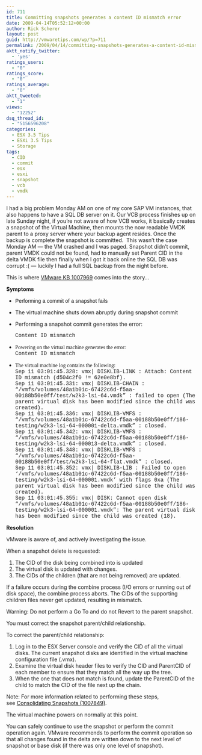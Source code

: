 ```yaml
---
id: 711
title: Committing snapshots generates a content ID mismatch error
date: 2009-04-14T05:52:12+00:00
author: Rick Scherer
layout: post
guid: http://vmwaretips.com/wp/?p=711
permalink: /2009/04/14/committing-snapshots-generates-a-content-id-mismatch-error/
aktt_notify_twitter:
  - 'yes'
ratings_users:
  - "0"
ratings_score:
  - "0"
ratings_average:
  - "0"
aktt_tweeted:
  - "1"
views:
  - "12252"
dsq_thread_id:
  - "5156596208"
categories:
  - ESX 3.5 Tips
  - ESXi 3.5 Tips
  - Storage
tags:
  - CID
  - commit
  - esx
  - esxi
  - snapshot
  - vcb
  - vmdk
---
```

I had a big problem Monday AM on one of my core SAP VM instances, that also happens to have a SQL DB server on it. Our VCB process finishes up on late Sunday night, if you&#8217;re not aware of how VCB works, it basically creates a snapshot of the Virtual Machine, then mounts the now readable VMDK parent to a proxy server where your backup agent resides. Once the backup is complete the snapshot is committed.  This wasn&#8217;t the case Monday AM &#8212; the VM crashed and I was paged. Snapshot didn&#8217;t commit, parent VMDK could not be found, had to manually set Parent CID in the delta VMDK file then finally when I got it back online the SQL DB was corrupt :( &#8212; luckily I had a full SQL backup from the night before.

This is where <a href="http://kb.vmware.com/kb/1007969" target="_blank">VMware KB 1007969</a> comes into the story&#8230;

<!--more-->

**Symptoms**

  * <span style="font-family: Arial; ">P</span><span style="font-family: Arial;">erforming a commit of a snapshot fails</span>
  * The virtual machine shuts down abruptly during snapshot commit
  * Performing a snapshot commit generates the error:
  
    <span style="font-family: 'Courier New'; ">Content ID mismatch </span>
  * <span style="font-family: 'Courier New'; "><span style="font-family: 'Lucida Grande'; ">Powering on the virtual machine generates the error:<br /> <span style="font-family: 'Courier New'; ">Content ID mismatch </span></span></span>
  * <span style="font-family: 'Courier New'; "><span style="font-family: 'Lucida Grande'; "><span style="font-family: 'Courier New'; "><span style="font-family: 'Lucida Grande'; ">The virtual machine log contains the following:<br /> <span style="font-family: 'Courier New'; ">Sep 11 03:01:45.328: vmx| DISKLIB-LINK : Attach: Content ID mismatch (d504c2f0 != 62e0e8bf).<br /> Sep 11 03:01:45.331: vmx| DISKLIB-CHAIN : &#8220;/vmfs/volumes/48a1b01c-67422c6d-f5aa-00188b50e0ff/test/w2k3-lsi-64.vmdk&#8221; : failed to open (The parent virtual disk has been modified since the child was created).<br /> Sep 11 03:01:45.336: vmx| DISKLIB-VMFS : &#8220;/vmfs/volumes/48a1b01c-67422c6d-f5aa-00188b50e0ff/186-testing/w2k3-lsi-64-000001-delta.vmdk&#8221; : closed.<br /> Sep 11 03:01:45.342: vmx| DISKLIB-VMFS : &#8220;/vmfs/volumes/48a1b01c-67422c6d-f5aa-00188b50e0ff/186-testing/w2k3-lsi-64-000013-delta.vmdk&#8221; : closed.<br /> Sep 11 03:01:45.348: vmx| DISKLIB-VMFS : &#8220;/vmfs/volumes/48a1b01c-67422c6d-f5aa-00188b50e0ff/test/w2k3-lsi-64-flat.vmdk&#8221; : closed.<br /> Sep 11 03:01:45.352: vmx| DISKLIB-LIB : Failed to open &#8216;/vmfs/volumes/48a1b01c-67422c6d-f5aa-00188b50e0ff/186-testing/w2k3-lsi-64-000001.vmdk&#8217; with flags 0xa (The parent virtual disk has been modified since the child was created).<br /> Sep 11 03:01:45.355: vmx| DISK: Cannot open disk &#8220;/vmfs/volumes/48a1b01c-67422c6d-f5aa-00188b50e0ff/186-testing/w2k3-lsi-64-000001.vmdk&#8221;: The parent virtual disk has been modified since the child was created (18).</span></span></span></span></span>

**Resolution**

<span style="font-family: Arial; ">V</span>Mware is aware of, and actively investigating the issue.

When a snapshot delete is requested:

  1. The CID of the disk being combined into is updated
  2. The virtual disk is updated with changes.
  3. The CIDs of the children (that are not being removed) are updated.

If a failure occurs during the combine process (I/O errors or running out of disk space), the combine process aborts. The CIDs of the supporting children files never get updated, resulting in mismatch.

**<span style="font-weight: normal;">Warning</span>**: Do not perform a **<span style="font-weight: normal;">Go To</span>** and do not **<span style="font-weight: normal;">Revert</span>** to the parent snapshot.

You must correct the snapshot parent/child relationship.

To correct the parent/child relationship:

  1. Log in to the ESX Server console and verify the CID of all the virtual disks. The current snapshot disks are identified in the virtual machine configuration file (.vmx).
  2. Examine the virtual disk header files to verify the CID and ParentCID of each member to ensure that they match all the way up the tree.
  3. When the one that does not match is found, update the ParentCID of the child to match the CID of the file next up the chain.

**<span style="font-weight: normal;">Note</span>**: For more information related to performing these steps, see <a href="http://kb.vmware.com/kb/1007849" target="_blank"><span style="color: #000000; text-decoration: none;">Consolidating Snapshots (1007849)</span></a>.

The virtual machine powers on normally at this point.

You can safely continue to use the snapshot or perform the commit operation again. VMware recommends to perform the commit operation so that all changes found in the delta are written down to the next level of snapshot or base disk (if there was only one level of snapshot).